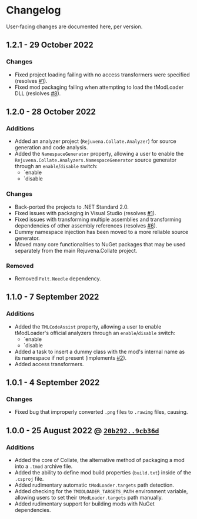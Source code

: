 # Changelog

User-facing changes are documented here, per version.

## 1.2.1 - 29 October 2022

### Changes

- Fixed project loading failing with no access transformers were specified (resolves [#1](https://github.com/rejuvena/collate/issues/7)).
- Fixed mod packaging failing when attempting to load the tModLoader DLL (reslolves [#8](https://github.com/rejuvena/collate/issues/8)).

## 1.2.0 - 28 October 2022

### Additions

- Added an analyzer project (`Rejuvena.Collate.Analyzer`) for source generation and code analysis.
- Added the `NamespaceGenerator` property, allowing a user to enable the `Rejuvena.Collate.Analyzers.NamespaceGenerator` source generator through an `enable`/`disable` switch:
  - `<NamespaceGenerator>enable</NamespaceGenerator>
  - `<NamespaceGenerator>disable</NamespaceGenerator>

### Changes

- Back-ported the projects to .NET Standard 2.0.
- Fixed issues with packaging in Visual Studio (resolves [#1](https://github.com/rejuvena/collate/issues/1)).
- Fixed issues with transforming multiple assemblies and transforming dependencies of other assembly references (resolves [#6](https://github.com/rejuvena/collate/issues/6)).
- Dummy namespace injection has been moved to a more reliable source generator.
- Moved many core functionalities to NuGet packages that may be used separately from the main Rejuvena.Collate project.

### Removed

- Removed `Felt.Needle` dependency.

## 1.1.0 - 7 September 2022

### Additions

- Added the `TMLCodeAssist` property, allowing a user to enable tModLoader's official analyzers through an `enable`/`disable` switch:
  - `<TMLCodeAssist>enable</TMLCodeAssist>
  - `<TMLCodeAssist>disable</TMLCodeAssist>
- Added a task to insert a dummy class with the mod's internal name as its namespace if not present (implements [#2](https://github.com/rejuvena/collate/issues/2)).
- Added access transformers. <!-- TODO: ELABORATE -->

## 1.0.1 - 4 September 2022

### Changes

- Fixed bug that improperly converted `.png` files to `.rawimg` files, causing. 

## 1.0.0 - 25 August 2022 @ [`20b292..9cb36d`](https://github.com/rejuvena/collate/compare/20b292..9cb36d)

### Additions

- Added the core of Collate, the alternative method of packaging a mod into a `.tmod` archive file.
- Added the ability to define mod build properties (`build.txt`) inside of the `.csproj` file.
- Added rudimentary automatic `tModLoader.targets` path detection.
- Added checking for the `TMODLOADER_TARGETS_PATH` environment variable, allowing users to set their `tModLoader.targets` path manually.
- Added rudimentary support for building mods with NuGet dependencies.
